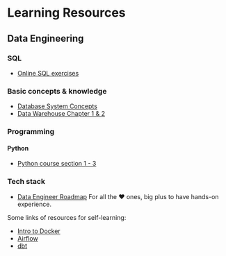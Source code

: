 # Learning Resources

## Data Engineering
### SQL
- [Online SQL exercises](https://pgexercises.com/)

### Basic concepts & knowledge
- [Database System Concepts](https://www.amazon.com.au/Database-Concepts-Abraham-Silberschatz-Professor/dp/0073523321)
- [Data Warehouse Chapter 1 & 2](https://www.amazon.com.au/dp/B00DRZX6XS?ref=KC_GS_GB_AU)

### Programming
#### Python
- [Python course section 1 - 3](https://www.udemy.com/course/automated-software-testing-with-python/)

### Tech stack
- [Data Engineer Roadmap](https://github.com/datastacktv/data-engineer-roadmap)
For all the :heart: ones, big plus to have hands-on experience.

Some links of resources for self-learning:
- [Intro to Docker](http://realestate-com-au.github.io/intro-to-docker/exercises/containers.html#1)
- [Airflow](https://www.udemy.com/course/the-complete-hands-on-course-to-master-apache-airflow/)
- [dbt](https://docs.getdbt.com/docs/introduction/)
